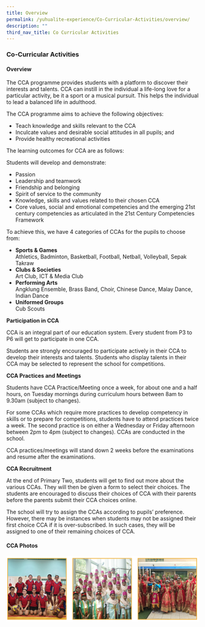 ```yaml
---
title: Overview
permalink: /yuhualite-experience/Co-Curricular-Activities/overview/
description: ""
third_nav_title: Co Curricular Activities
---
```

### Co-Curricular Activities

#### Overview

The CCA programme provides students with a platform to discover their interests and talents. CCA can instill in the individual a life-long love for a particular activity, be it a sport or a musical pursuit. This helps the individual to lead a balanced life in adulthood.

The CCA programme aims to achieve the following objectives:

*   Teach knowledge and skills relevant to the CCA
*   Inculcate values and desirable social attitudes in all pupils; and
*   Provide healthy recreational activities

The learning outcomes for CCA are as follows:

Students will develop and demonstrate:

*   Passion
*   Leadership and teamwork
*   Friendship and belonging
*   Spirit of service to the community
*   Knowledge, skills and values related to their chosen CCA
*   Core values, social and emotional competencies and the emerging 21st century competencies as articulated in the 21st Century Competencies Framework

To achieve this, we have 4 categories of CCAs for the pupils to choose from:

*   **Sports & Games**  
    Athletics, Badminton, Basketball, Football, Netball, Volleyball, Sepak Takraw
*   **Clubs & Societies**  
    Art Club, ICT & Media Club
*   **Performing Arts**  
    Angklung Ensemble, Brass Band, Choir, Chinese Dance, Malay Dance, Indian Dance
*   **Uniformed Groups**  
    Cub Scouts

**Participation in CCA**

CCA is an integral part of our education system. Every student from P3 to P6 will get to participate in one CCA.

Students are strongly encouraged to participate actively in their CCA to develop their interests and talents. Students who display talents in their CCA may be selected to represent the school for competitions.

**CCA Practices and Meetings**

Students have CCA Practice/Meeting once a week, for about one and a half hours, on Tuesday mornings during curriculum hours between 8am to 9.30am (subject to changes).

For some CCAs which require more practices to develop competency in skills or to prepare for competitions, students have to attend practices twice a week. The second practice is on either a Wednesday or Friday afternoon between 2pm to 4pm (subject to changes). CCAs are conducted in the school.

CCA practices/meetings will stand down 2 weeks before the examinations and resume after the examinations.

**CCA Recruitment**

At the end of Primary Two, students will get to find out more about the various CCAs. They will then be given a form to select their choices. The students are encouraged to discuss their choices of CCA with their parents before the parents submit their CCA choices online.

The school will try to assign the CCAs according to pupils’ preference. However, there may be instances when students may not be assigned their first choice CCA if it is over-subscribed. In such cases, they will be assigned to one of their remaining choices of CCA.

#### CCA Photos
![](/images/ccaoverview.png)